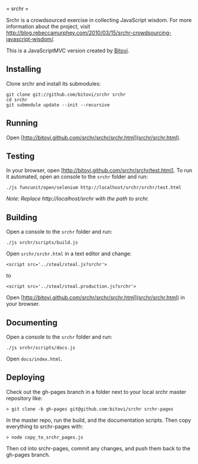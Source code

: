 = srchr =

Srchr is a crowdsourced exercise in collecting JavaScript 
wisdom. For more information about the project, visit 
http://blog.rebeccamurphey.com/2010/03/15/srchr-crowdsourcing-javascript-wisdom/.

This is a JavaScriptMVC version created by [Bitovi](http://bitovi.com).  

## Installing

Clone srchr and install its submodules:

    git clone git://github.com/bitovi/srchr srchr
    cd srchr
    git submodule update --init --recursive

## Running

Open [http://bitovi.github.com/srchr/srchr/srchr.html](srchr/srchr.html).

## Testing

In your browser, open [http://bitovi.github.com/srchr/srchr/test.html]. To run it automated, open an console to 
the `srchr` folder and run:

    ./js funcunit/open/selenium http://localhost/srchr/srchr/test.html
    
_Note: Replace http://localhost/srchr with the path to srchr._

## Building

Open a console to the `srchr` folder and run:

    ./js srchr/scripts/build.js
    
Open `srchr/srchr.html` in a text editor and change:

    <script src='../steal/steal.js?srchr'>  
    
to

    <script src='../steal/steal.production.js?srchr'>  
    
Open [http://bitovi.github.com/srchr/srchr/srchr.html](srchr/srchr.html) in your browser.

## Documenting

Open a console to the `srchr` folder and run:

    ./js srchr/scripts/docs.js
    
Open `docs/index.html`.


## Deploying

Check out the gh-pages branch in a folder next to your local srchr  master repository like:

    > git clone -b gh-pages git@github.com:bitovi/srchr srchr-pages

In the master repo, run the build, and the documentation scripts.  Then copy everything to srchr-pages with:

    > node copy_to_srchr_pages.js
    
Then cd into srchr-pages, commit any changes, and push them back to the gh-pages branch.
